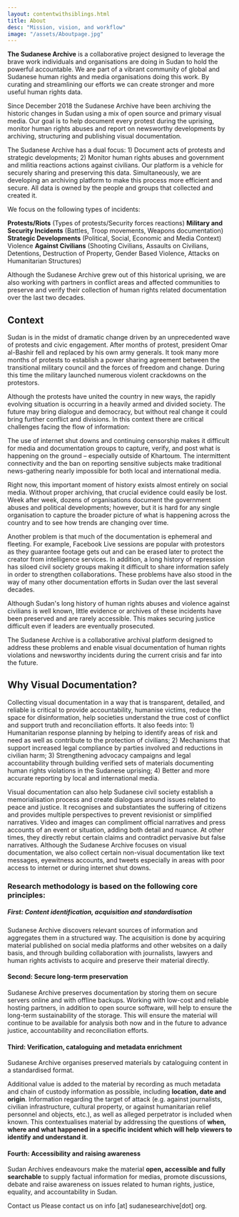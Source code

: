 ```yaml
---
layout: contentwithsiblings.html
title: About
desc: "Mission, vision, and workflow"
image: "/assets/Aboutpage.jpg"
---
```


**The Sudanese Archive** is a collaborative project designed to leverage the brave work individuals and organisations are doing in Sudan to hold the powerful accountable. We are part of a vibrant community of global and Sudanese human rights and media organisations doing this work. By curating and streamlining our efforts we can create stronger and more useful human rights data.

Since December 2018 the Sudanese Archive have been archiving the historic changes in Sudan using a mix of open source and primary visual media. Our goal is to help document every protest during the uprising, monitor human rights abuses and report on newsworthy developments by archiving, structuring and publishing visual documentation.

The Sudanese Archive has a dual focus: 1) Document acts of protests and strategic developments; 2) Monitor human rights abuses and government and militia reactions actions against civilians. Our platform is a vehicle for securely sharing and preserving this data. Simultaneously, we are developing an archiving platform to make this process more efficient and secure.  All data is owned by the people and groups that collected and created it.

We focus on the following types of incidents:

**Protests/Riots** (Types of protests/Security forces reactions) **Military and Security Incidents** (Battles, Troop movements, Weapons documentation) **Strategic Developments** (Political, Social, Economic and Media Context) Violence **Against Civilians** (Shooting Civilians, Assaults on Civilians, Detentions, Destruction of Property, Gender Based Violence, Attacks on Humanitarian Structures)

Although the Sudanese Archive grew out of this historical uprising, we are also working with partners in conflict areas and affected communities to preserve and verify their collection of human rights related documentation over the last two decades.

## Context 

Sudan is in the midst of dramatic change driven by an unprecedented wave of protests and civic engagement. After months of protest, president Omar al-Bashir fell and replaced by his own army generals. It took many more months of protests to establish a power sharing agreement between the transitional military council and the forces of freedom and change. During this time the military launched numerous violent crackdowns on the protestors.

Although the protests have united the country in new ways, the rapidly evolving situation is occurring in a heavily armed and divided society.  The future may bring dialogue and democracy, but without real change it could bring further conflict and divisions. In this context there are critical challenges facing the flow of information:

The use of internet shut downs and continuing censorship makes it difficult for media and documentation groups to capture, verify, and post what is happening on the ground – especially outside of Khartoum. The intermittent connectivity and the ban on reporting sensitive subjects make traditional news-gathering nearly impossible for both local and international media.

Right now, this important moment of history exists almost entirely on social media. Without proper archiving, that crucial evidence could easily be lost. Week after week, dozens of organisations document the government abuses and political developments; however, but it is hard for any single organisation to capture the broader picture of what is happening across the country and to see how trends are changing over time.

Another problem is that much of the documentation is ephemeral and fleeting. For example, Facebook Live sessions are popular with protestors as they guarantee footage gets out and can be erased later to protect the creator from intelligence services. In addition, a long history of repression has siloed civil society groups making it difficult to share information safely in order to strengthen collaborations. These problems have also stood in the way of many other documentation efforts in Sudan over the last several decades.

Although Sudan's long history of human rights abuses and violence against civilians is well known, little evidence or archives of these incidents have been preserved and are rarely accessible. This makes securing justice difficult even if leaders are eventually prosecuted.

The Sudanese Archive is a collaborative archival platform designed to address these problems and enable visual documentation of human rights violations and newsworthy incidents during the current crisis and far into the future.

## Why Visual Documentation?

Collecting visual documentation in a way that is transparent, detailed, and reliable is critical to provide accountability, humanise victims, reduce the space for disinformation, help societies understand the true cost of conflict and support truth and reconciliation efforts. It also feeds into: 1) Humanitarian response planning by helping to identify areas of risk and need as well as contribute to the protection of civilians; 2) Mechanisms that support increased legal compliance by parties involved and reductions in civilian harm; 3) Strengthening advocacy campaigns and legal accountability through building verified sets of materials documenting human rights violations in the Sudanese uprising; 4) Better and more accurate reporting by local and international media.

Visual documentation can also help Sudanese civil society establish a memorialisation process and create dialogues around issues related to peace and justice. It recognises and substantiates the suffering of citizens and provides multiple perspectives to prevent revisionist or simplified narratives. Video and images can compliment official narratives and press accounts of an event or situation, adding both detail and nuance. At other times, they directly rebut certain claims and contradict pervasive but false narratives.
Although the Sudanese Archive focuses on visual documentation, we also collect certain non-visual documentation like text messages, eyewitness accounts, and tweets especially in areas with poor access to internet or during internet shut downs.

### Research methodology is based on the following core principles:

##### First: Content identification, acquisition and standardisation

Sudanese Archive discovers relevant sources of information and aggregates them in a structured way. The acquisition is done by acquiring material published on social media platforms and other websites on a daily basis, and through building collaboration with journalists, lawyers and human rights activists to acquire and preserve their material directly.

#### Second: Secure long-term preservation

Sudanese Archive preserves documentation by storing them on secure servers online and with offline backups. Working with low-cost and reliable hosting partners, in addition to open source software, will help to ensure the long-term sustainability of the storage. This will ensure the material will continue to be available for analysis both now and in the future to advance justice, accountability and reconciliation efforts.


#### Third: Verification, cataloguing and metadata enrichment

Sudanese Archive organises preserved materials by cataloguing content in a standardised format.

Additional value is added to the material by recording as much metadata and chain of custody information as possible, including **location, date and origin**. Information regarding the target of attack (e.g. against journalists, civilian infrastructure, cultural property, or against humanitarian relief personnel and objects, etc.), as well as alleged perpetrator is included when known. This contextualises material by addressing the questions of **when, where and what happened in a specific incident which will help viewers to identify and understand it**.

#### Fourth: Accessibility and raising awareness

Sudan Archives endeavours make the material **open, accessible and fully searchable** to supply factual information for medias, promote discussions, debate and raise awareness on issues related to human rights, justice, equality, and accountability in Sudan. 

Contact us Please contact us on info [at] sudanesearchive[dot] org.
